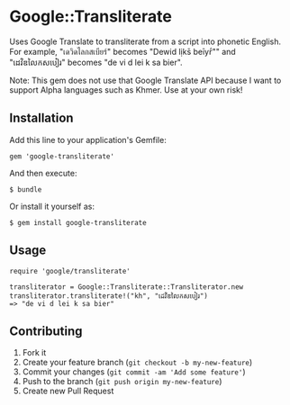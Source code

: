 # Google::Transliterate

Uses Google Translate to transliterate from a script into phonetic English. For example, "เดวิดไลกสเบียร์" becomes "Dewid lịks̄ beīyr̒"" and "ដេវិឌលៃកសបៀរ" becomes "de vi d lei k sa bier".

Note: This gem does not use that Google Translate API because I want to support Alpha languages such as Khmer. Use at your own risk!

## Installation

Add this line to your application's Gemfile:

    gem 'google-transliterate'

And then execute:

    $ bundle

Or install it yourself as:

    $ gem install google-transliterate

## Usage

    require 'google/transliterate'

    transliterator = Google::Transliterate::Transliterator.new
    transliterator.transliterate!("kh", "ដេវិឌលៃកសបៀរ")
    => "de vi d lei k sa bier"

## Contributing

1. Fork it
2. Create your feature branch (`git checkout -b my-new-feature`)
3. Commit your changes (`git commit -am 'Add some feature'`)
4. Push to the branch (`git push origin my-new-feature`)
5. Create new Pull Request
